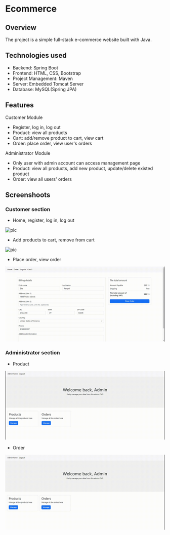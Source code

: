 # Ecommerce
## Overview
The project is a simple full-stack e-commerce website built with Java.

## Technologies used
* Backend: Spring Boot
* Frontend: HTML, CSS, Bootstrap
* Project Management: Maven
* Server: Embedded Tomcat Server
* Database: MySQL(Spring JPA)

## Features
Customer Module
* Register, log in, log out
* Product: view all products
* Cart: add/remove product to cart, view cart
* Order: place order, view user's orders

Administrator Module
* Only user with admin account can access management page
* Product: view all products, add new product, update/delete existed product
* Order: view all users' orders

## Screenshoots
### Customer section
* Home, register, log in, log out

![pic](/screenshots/home_regis_login_logout.gif)
* Add products to cart, remove from cart

![pic](/screenshots/cart.gif)
* Place order, view order

![pic](/screenshots/order.gif)
### Administrator section
* Product

![pic](/screenshots/admin_product.gif)
* Order

![pic](/screenshots/admin_order.gif)
